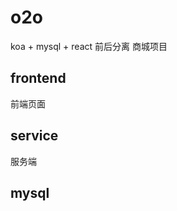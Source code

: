 # o2o           
koa + mysql + react 前后分离 商城项目       

## frontend      
前端页面     


## service  
服务端     


## mysql        

